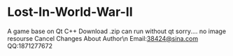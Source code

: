# Lost-In-World-War-II
A game base on Qt C++
Download .zip can run without qt
sorry....
no image resourse
Cancel Changes
About Author\n
Email:38424@sina.com
QQ:1871277672
